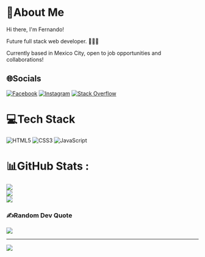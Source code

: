 # 💫About Me
Hi there, I'm Fernando! 

Future full stack web developer. 👨🏻‍💻

Currently based in Mexico City, open to job opportunities and collaborations!

## 🌐Socials
[![Facebook](https://img.shields.io/badge/Facebook-%231877F2.svg?logo=Facebook&logoColor=white)](https://www.facebook.com/fernando.mojica.758737/) [![Instagram](https://img.shields.io/badge/Instagram-%23E4405F.svg?logo=Instagram&logoColor=white)](https://instagram.com/fermop_) [![Stack Overflow](https://img.shields.io/badge/-Stackoverflow-FE7A16?logo=stack-overflow&logoColor=white)](https://stackoverflow.com/users/fernando-pérez) 

# 💻Tech Stack
![HTML5](https://img.shields.io/badge/html5-%23E34F26.svg?style=for-the-badge&logo=html5&logoColor=white) ![CSS3](https://img.shields.io/badge/css3-%231572B6.svg?style=for-the-badge&logo=css3&logoColor=white) ![JavaScript](https://img.shields.io/badge/javascript-%23323330.svg?style=for-the-badge&logo=javascript&logoColor=%23F7DF1E)
# 📊GitHub Stats :
![](https://github-readme-stats.vercel.app/api?username=fermop&theme=dark&hide_border=false&include_all_commits=false&count_private=false)<br/>
![](https://github-readme-streak-stats.herokuapp.com/?user=fermop&theme=dark&hide_border=false)<br/>
![](https://github-readme-stats.vercel.app/api/top-langs/?username=fermop&theme=dark&hide_border=false&include_all_commits=false&count_private=false&layout=compact)

### ✍️Random Dev Quote
![](https://quotes-github-readme.vercel.app/api?type=vetical&theme=dark)

---
[![](https://visitcount.itsvg.in/api?id=fermop&icon=7&color=12)](https://visitcount.itsvg.in)


<!---
fermop/fermop is a ✨ special ✨ repository because its `README.md` (this file) appears on your GitHub profile.
You can click the Preview link to take a look at your changes.
--->
